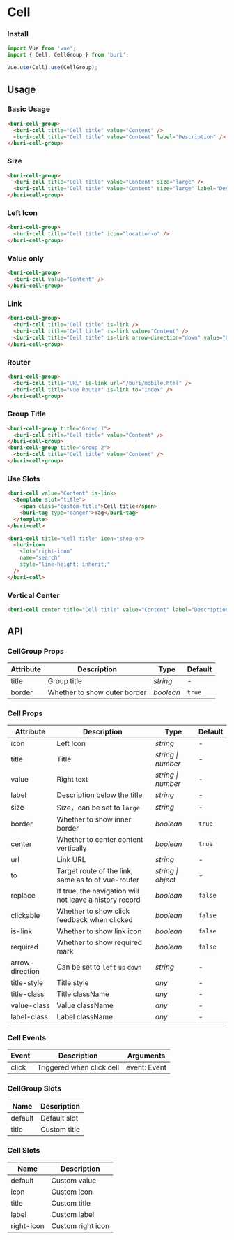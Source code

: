 # Cell

### Install

``` javascript
import Vue from 'vue';
import { Cell, CellGroup } from 'buri';

Vue.use(Cell).use(CellGroup);
```

## Usage

### Basic Usage

```html
<buri-cell-group>
  <buri-cell title="Cell title" value="Content" />
  <buri-cell title="Cell title" value="Content" label="Description" />
</buri-cell-group>
```

### Size

```html
<buri-cell-group>
  <buri-cell title="Cell title" value="Content" size="large" />
  <buri-cell title="Cell title" value="Content" size="large" label="Description" />
</buri-cell-group>
```

### Left Icon

```html
<buri-cell-group>
  <buri-cell title="Cell title" icon="location-o" />
</buri-cell-group>
```

### Value only

```html
<buri-cell-group>
  <buri-cell value="Content" />
</buri-cell-group>
```

### Link

```html
<buri-cell-group>
  <buri-cell title="Cell title" is-link />
  <buri-cell title="Cell title" is-link value="Content" />
  <buri-cell title="Cell title" is-link arrow-direction="down" value="Content" />
</buri-cell-group>
```

### Router

```html
<buri-cell-group>
  <buri-cell title="URL" is-link url="/buri/mobile.html" />
  <buri-cell title="Vue Router" is-link to="index" />
</buri-cell-group>
```

### Group Title

```html
<buri-cell-group title="Group 1">
  <buri-cell title="Cell title" value="Content" />
</buri-cell-group>
<buri-cell-group title="Group 2">
  <buri-cell title="Cell title" value="Content" />
</buri-cell-group>
```

### Use Slots

```html
<buri-cell value="Content" is-link>
  <template slot="title">
    <span class="custom-title">Cell title</span>
    <buri-tag type="danger">Tag</buri-tag>
  </template>
</buri-cell>

<buri-cell title="Cell title" icon="shop-o">
  <buri-icon
    slot="right-icon"
    name="search"
    style="line-height: inherit;"
  />
</buri-cell>
```

### Vertical Center

```html
<buri-cell center title="Cell title" value="Content" label="Description" />
```

## API

### CellGroup Props

| Attribute | Description | Type | Default |
|------|------|------|------|
| title | Group title | *string* | - |
| border | Whether to show outer border | *boolean* | `true` |

### Cell Props

| Attribute | Description | Type | Default |
|------|------|------|------|
| icon | Left Icon | *string* | - |
| title | Title | *string \| number* | - |
| value | Right text | *string \| number* | - |
| label | Description below the title | *string* | - |
| size | Size，can be set to `large` | *string* | - |
| border | Whether to show inner border | *boolean* | `true` |
| center | Whether to center content vertically | *boolean* | `true` |
| url | Link URL | *string* | - |
| to | Target route of the link, same as to of vue-router | *string \| object* | - |
| replace | If true, the navigation will not leave a history record | *boolean* | `false` |
| clickable | Whether to show click feedback when clicked | *boolean* | `false` |
| is-link | Whether to show link icon | *boolean* | `false` |
| required | Whether to show required mark | *boolean* | `false` |
| arrow-direction | Can be set to `left` `up` `down` | *string* | - |
| title-style | Title style | *any* | - |
| title-class | Title className | *any* | - |
| value-class | Value className | *any* | - |
| label-class | Label className | *any* | - |

### Cell Events

| Event | Description | Arguments |
|------|------|------|
| click | Triggered when click cell | event: Event |

### CellGroup Slots

| Name | Description |
|------|------|
| default | Default slot |
| title | Custom title |

### Cell Slots

| Name | Description |
|------|------|
| default | Custom value |
| icon | Custom icon |
| title | Custom title |
| label | Custom label |
| right-icon | Custom right icon |

